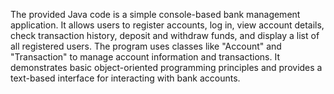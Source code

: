 The provided Java code is a simple console-based bank management application. It allows users to register accounts, log in, view account details, check transaction history, deposit and withdraw funds, and display a list of all registered users. The program uses classes like "Account" and "Transaction" to manage account information and transactions. It demonstrates basic object-oriented programming principles and provides a text-based interface for interacting with bank accounts.
